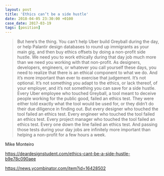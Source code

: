 ```yaml
---
layout: post
title: 'Ethics can’t be a side hustle'
date: 2018-04-05 23:30:00 +0100
case_date: 2017-03-19
tags: [position]
---
```


> But here’s the thing. You can’t help Uber build Greyball during the day, or help Palantir design databases to round up immigrants as your main gig, and then buy ethics offsets by doing a non-profit side hustle. We need you to work ethically during that day job much more than we need you working with that non-profit.
> As designers, developers, engineers, or whatever you call yourself these days, you need to realize that there is an ethical component to what we do. And it’s more important than ever to exercise that judgement. It’s not optional. It’s not something you adapt to the ethics, or lack thereof, of your employer, and it’s not something you can save for a side hustle.
> Every Uber employee who touched Greyball, a tool meant to deceive people working for the public good, failed an ethics test. They were either told exactly what the tool would be used for, or they didn’t do their due diligence in finding out. But every designer who touched the tool failed an ethics test. Every engineer who touched the tool failed an ethics test. Every project manager who touched the tool failed an ethics test. Every one down the line failed an ethics test. And passing those tests during your day jobs are infinitely more important than helping a non-profit for a few hours a week.

Mike Monteiro

https://deardesignstudent.com/ethics-cant-be-a-side-hustle-b9e78c090aee

https://news.ycombinator.com/item?id=16428502
